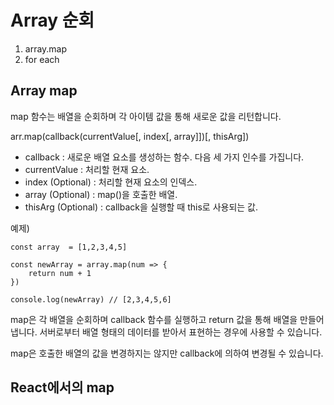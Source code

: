 # Array 순회

1. array.map
2. for each

## Array map

map 함수는 배열을 순회하며 각 아이템 값을 통해 새로운 값을 리턴합니다.

arr.map(callback(currentValue[, index[, array]])[, thisArg])

- callback : 새로운 배열 요소를 생성하는 함수. 다음 세 가지 인수를 가집니다.
- currentValue : 처리할 현재 요소.
- index (Optional) : 처리할 현재 요소의 인덱스.
- array (Optional) : map()을 호출한 배열.
- thisArg (Optional) : callback을 실행할 때 this로 사용되는 값.

예제)

```
const array  = [1,2,3,4,5]

const newArray = array.map(num => {
    return num + 1
})

console.log(newArray) // [2,3,4,5,6]
```

map은 각 배열을 순회하며 callback 함수를 실행하고 return 값을 통해 배열을 만들어냅니다.
서버로부터 배열 형태의 데이터를 받아서 표현하는 경우에 사용할 수 있습니다.

map은 호출한 배열의 값을 변경하지는 않지만 callback에 의하여 변경될 수 있습니다.

## React에서의 map
